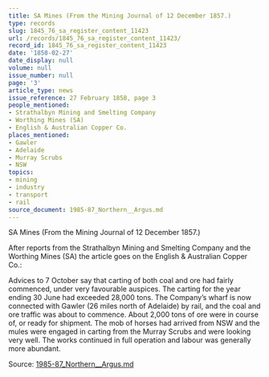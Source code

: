 ```yaml
---
title: SA Mines (From the Mining Journal of 12 December 1857.)
type: records
slug: 1845_76_sa_register_content_11423
url: /records/1845_76_sa_register_content_11423/
record_id: 1845_76_sa_register_content_11423
date: '1858-02-27'
date_display: null
volume: null
issue_number: null
page: '3'
article_type: news
issue_reference: 27 February 1858, page 3
people_mentioned:
- Strathalbyn Mining and Smelting Company
- Worthing Mines (SA)
- English & Australian Copper Co.
places_mentioned:
- Gawler
- Adelaide
- Murray Scrubs
- NSW
topics:
- mining
- industry
- transport
- rail
source_document: 1985-87_Northern__Argus.md
---
```


SA Mines (From the Mining Journal of 12 December 1857.)

After reports from the Strathalbyn Mining and Smelting Company and the Worthing Mines (SA) the article goes on the English & Australian Copper Co.:

Advices to 7 October say that carting of both coal and ore had fairly commenced, under very favourable auspices.  The carting for the year ending 30 June had exceeded 28,000 tons.  The Company’s wharf is now connected with Gawler (26 miles north of Adelaide) by rail, and the coal and ore traffic was about to commence.  About 2,000 tons of ore were in course of, or ready for shipment.  The mob of horses had arrived from NSW and the mules were engaged in carting from the Murray Scrubs and were looking very well.  The works continued in full operation and labour was generally more abundant.

Source: [1985-87_Northern__Argus.md](/downloads/markdown/1985-87_Northern__Argus.md)
